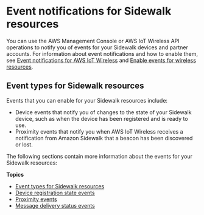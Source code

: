 # Event notifications for Sidewalk resources<a name="iot-sidewalk-events"></a>

You can use the AWS Management Console or AWS IoT Wireless API operations to notify you of events for your Sidewalk devices and partner accounts\. For information about event notifications and how to enable them, see [Event notifications for AWS IoT Wireless](iot-wireless-event-messages.md) and [Enable events for wireless resources](iot-wireless-control-events.md)\. 

## Event types for Sidewalk resources<a name="iot-sidewalk-event-types"></a>

Events that you can enable for your Sidewalk resources include:
+ Device events that notify you of changes to the state of your Sidewalk device, such as when the device has been registered and is ready to use\.
+ Proximity events that notify you when AWS IoT Wireless receives a notification from Amazon Sidewalk that a beacon has been discovered or lost\.

The following sections contain more information about the events for your Sidewalk resources:

**Topics**
+ [Event types for Sidewalk resources](#iot-sidewalk-event-types)
+ [Device registration state events](iot-sidewalk-device-events.md)
+ [Proximity events](iot-sidewalk-proximity-events.md)
+ [Message delivery status events](iot-sidewalk-message-delivery-events.md)